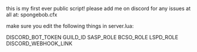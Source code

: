 this is my first ever public script! please add me on discord for any issues at all at: spongebob.cfx

make sure you edit the following things in server.lua:

DISCORD_BOT_TOKEN
GUILD_ID
SASP_ROLE
BCSO_ROLE
LSPD_ROLE
DISCORD_WEBHOOK_LINK
